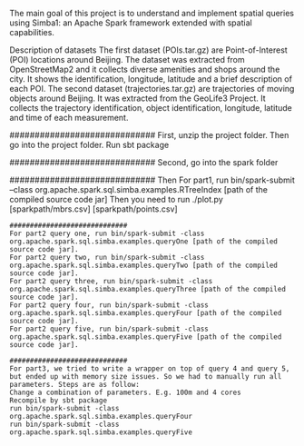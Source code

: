 The main goal of this project is to understand and implement spatial queries using Simba1: an Apache Spark framework extended with spatial capabilities.

Description of datasets
The first dataset (POIs.tar.gz) are Point-of-Interest (POI) locations around Beijing. The dataset was extracted from OpenStreetMap2 and it collects diverse amenities and shops around the city. It shows the identification, longitude, latitude and a brief description of each POI. The second dataset (trajectories.tar.gz) are trajectories of moving objects around Beijing. It was extracted from the GeoLife3 Project. It collects the trajectory identification, object identification, longitude, latitude and time of each measurement.

#############################
First, unzip the project folder. Then go into the project folder. Run sbt package

#############################
Second, go into the spark folder

#############################
Then
	For part1, run bin/spark-submit –class org.apache.spark.sql.simba.examples.RTreeIndex [path of the compiled source code jar]
	Then you need to run ./plot.py [sparkpath/mbrs.csv] [sparkpath/points.csv]

	#############################
	For part2 query one, run bin/spark-submit -class org.apache.spark.sql.simba.examples.queryOne [path of the compiled source code jar]. 
	For part2 query two, run bin/spark-submit -class org.apache.spark.sql.simba.examples.queryTwo [path of the compiled source code jar].
	For part2 query three, run bin/spark-submit -class org.apache.spark.sql.simba.examples.queryThree [path of the compiled source code jar].
	For part2 query four, run bin/spark-submit -class org.apache.spark.sql.simba.examples.queryFour [path of the compiled source code jar].
	For part2 query five, run bin/spark-submit -class org.apache.spark.sql.simba.examples.queryFive [path of the compiled source code jar].

	#############################
	For part3, we tried to write a wrapper on top of query 4 and query 5, but ended up with memory size issues. So we had to manually run all parameters. Steps are as follow:
	Change a combination of parameters. E.g. 100m and 4 cores
	Recompile by sbt package
	run bin/spark-submit -class org.apache.spark.sql.simba.examples.queryFour
	run bin/spark-submit -class org.apache.spark.sql.simba.examples.queryFive
